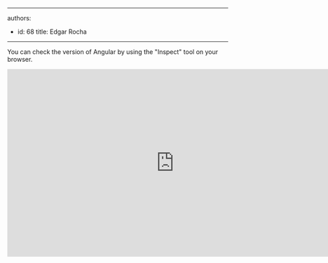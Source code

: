 

---
authors:
  - id: 68
    title: Edgar Rocha
---




<span class='intro'> You can check the version of Angular by using the &quot;Inspect&quot; tool on your browser.​<br> </span>

<div class="ms-rtestate-read ms-rte-embedcode ms-rte-embedil ms-rtestate-notify">
   <iframe width="760" height="428" src="https&#58;//www.youtube.com/embed/jVpV4lwie50" frameborder="0"></iframe>&#160;</div>
<br>


